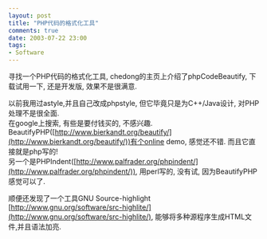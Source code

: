 ```yaml
---
layout: post
title: "PHP代码的格式化工具"
comments: true
date: 2003-07-22 23:00
tags:
- Software
---
```

寻找一个PHP代码的格式化工具, chedong的主页上介绍了phpCodeBeautify, 下载试用一下, 还是开发版, 效果不是很满意.  
  
以前我用过astyle,并且自己改成phpstyle, 但它毕竟只是为C++/Java设计, 对PHP处理不是很全面.  
在google上搜索, 有些是要付钱买的, 不感兴趣.  
BeautifyPHP([http://www.bierkandt.org/beautify/](http://www.bierkandt.org/beautify/))有个online demo, 感觉还不错. 而且它直接就是php写的!  
另一个是PHPIndent([http://www.palfrader.org/phpindent/](http://www.palfrader.org/phpindent/)), 用perl写的, 没有试, 因为BeautifyPHP感觉可以了.  
  
顺便还发现了一个工具GNU Source-highlight [http://www.gnu.org/software/src-highlite/](http://www.gnu.org/software/src-highlite/), 能够将多种源程序生成HTML文件,并且语法加亮.  

